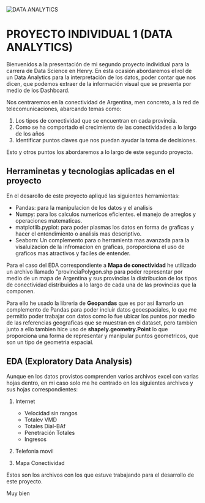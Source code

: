 ![DATA ANALYTICS](./assets/DA.jpg)

# PROYECTO INDIVIDUAL 1 (DATA ANALYTICS)

Bienvenidos a la presentación de mi segundo proyecto individual para la carrera de Data Science en Henry.
En esta ocasión abordaremos el rol de un Data Analytics para la interpretación de los datos, poder contar que nos dicen, que podemos extraer de la información visual que se presenta por medio de los Dashboard.

Nos centraremos en la conectividad de Argentina, men concreto, a la red de telecomunicaciones, abarcando temas como:
1. Los tipos de conectividad que se encuentran en cada provincia.
2. Como se ha comportado el crecimiento de las conectividades a lo largo de los años 
3. Identificar puntos claves que nos puedan ayudar la toma de decisiones.

Esto y otros puntos los abordaremos a lo largo de este segundo proyecto.

## Herraminetas y tecnologias aplicadas en el proyecto
En el desarollo de este proyecto apliqué las siguientes herramientas:
* Pandas: para la manipulacion de los datos y el analisis
* Numpy: para los calculos numericos eficientes. el manejo de arreglos y operaciones matematicas.
* matplotlib.pyplot: para poder plasmas los datos en forma de graficas y hacer el entendimiento o analisis mas descriptivo.
* Seaborn: Un complemento para o herramienta mas avanzada para la visaluizacion de la infromacion en graficas, poroporciona el uso de graficos mas atractivos y faciles de entender.

Para el caso del EDA correspondiente a **Mapa de conectividad** he utilizado un archivo llamado "provinciaPolygon.shp para poder representar por medio de un mapa de Argentina y sus provincias la distribucion de los tipos de conectividad distribuidos a lo largo de cada una de las provincias que la componen.

Para ello he usado la libreria de **Geopandas** que es por asi llamarlo un complemento de Pandas para poder incluir datos geoespaciales, lo que me permitio poder trabajar con datos como lo fue ubicar los puntos por medio de las referencias geograficas que se muestran en el dataset, pero tambien junto a ello tambien hice uso de **shapely.geometry.Point** lo que proporciona una forma de representar y manipular puntos geometricos, que son un tipo de geometria espacial.



## EDA (Exploratory Data Analysis)

Aunque en los datos provistos comprenden varios archivos excel con varias hojas dentro, en mi caso solo me he centrado en los siguientes archivos y sus hojas correspondientes:
1. Internet
    * Velocidad sin rangos 
    * Totalev VMD
    * Totales Dial-BAf
    * Penetración Totales
    * Ingresos

2. Telefonia movil

3. Mapa Conectividad

Estos son los archivos con los que estuve trabajando para el desarrollo de este proyecto.

Muy bien


